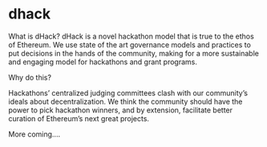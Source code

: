# dhack

What is dHack?
dHack is a novel hackathon model that is true to the ethos of Ethereum. We use state of the art governance models and practices to put decisions in the hands of the community, making for a more sustainable and engaging model for hackathons and grant programs.

Why do this?

Hackathons’ centralized judging committees clash with our community’s ideals about decentralization. We think the community should have the power to pick hackathon winners, and by extension, facilitate better curation of Ethereum’s next great projects.

More coming....
